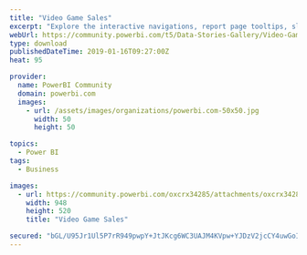 ```yaml
---
title: "Video Game Sales"
excerpt: "Explore the interactive navigations, report page tooltips, slicer pop up, and other interactive features. This is part of a a Data Storytelling with"
webUrl: https://community.powerbi.com/t5/Data-Stories-Gallery/Video-Game-Sales/m-p/602233
type: download
publishedDateTime: 2019-01-16T09:27:00Z
heat: 95

provider:
  name: PowerBI Community
  domain: powerbi.com
  images:
    - url: /assets/images/organizations/powerbi.com-50x50.jpg
      width: 50
      height: 50

topics:
  - Power BI
tags:
  - Business

images:
  - url: https://community.powerbi.com/oxcrx34285/attachments/oxcrx34285/DataStoriesGallery/2441/1/Video%20Game%20Sales.jpg
    width: 948
    height: 520
    title: "Video Game Sales"

secured: "bGL/U95Jr1Ul5P7rR949pwpY+JtJKcg6WC3UAJM4KVpw+YJDzV2jcCY4uwGoIz8Lr/beKOoytbPOPpwpdMcqDS2Sxx//oji1dALwBH1frJnZmLUkRM5i61E1zKr2fmVPV6XGaVp++wJGoWxGLqaE8xwUN6SW84kCFR6tjuQAaAvJ4UhSw+yPsQ75vwTastPbAGdhuVT5yMVLcSLPzvMaAOBADcaqHyiogPWW5ZAmLDEe2KamAL5YrfAHoqEQx0Hrw4HCKldcFdubbtHWoz3jE/sn4MtKqics8gFt2I4TL/DApyVj5Yu75qiYzPYaAGfsDq4rC73iti9gKWMkDU5P50PX5403p/mqu3x83uPEguyUgPAz5VNevC0M20EphNmA;CVQRTW76B02k0FsBIy1/BA=="
---
```


